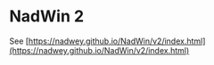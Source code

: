 # NadWin 2

See [https://nadwey.github.io/NadWin/v2/index.html](https://nadwey.github.io/NadWin/v2/index.html)
